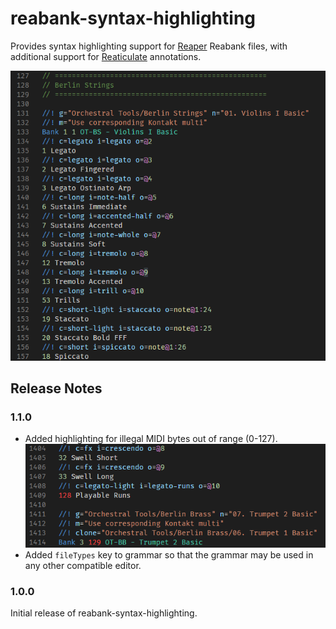 # reabank-syntax-highlighting

Provides syntax highlighting support for [Reaper](https://reaper.fm) Reabank files, with additional support for [Reaticulate](https://reaticulate.com) annotations.

![Screenshot](screenshot.png)

## Release Notes

### 1.1.0

- Added highlighting for illegal MIDI bytes out of range (0-127).  
![Screenshot of invalid MIDI byte highlighting](invalid-byte-screenshot.png)
- Added `fileTypes` key to grammar so that the grammar may be used in any other compatible editor.

### 1.0.0

Initial release of reabank-syntax-highlighting.
